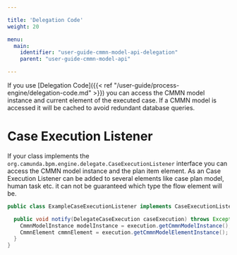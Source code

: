 ```yaml
---

title: 'Delegation Code'
weight: 20

menu:
  main:
    identifier: "user-guide-cmmn-model-api-delegation"
    parent: "user-guide-cmmn-model-api"

---
```



If you use [Delegation Code]({{< ref "/user-guide/process-engine/delegation-code.md" >}}) you can access the CMMN model instance and current element of the executed case. If a CMMN model is accessed it will be cached to avoid redundant database queries.


# Case Execution Listener

If your class implements the `org.camunda.bpm.engine.delegate.CaseExecutionListener` interface you can access the CMMN model instance
and the plan item element. As an Case Execution Listener can be added to several elements like case plan model, human task etc. it can
not be guaranteed which type the flow element will be.

```java
public class ExampleCaseExecutionListener implements CaseExecutionListener {

  public void notify(DelegateCaseExecution caseExecution) throws Exception {
    CmmnModelInstance modelInstance = execution.getCmmnModelInstance();
    CmmnElement cmmnElement = execution.getCmmnModelElementInstance();
  }
}
```

